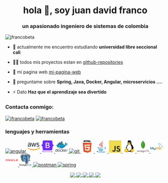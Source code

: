 <h1 align="center">hola 👋, soy juan david franco</h1>
<h3 align="center">un apasionado ingeniero de sistemas de colombia</h3> 


<p align="left"> <img src="https://komarev.com/ghpvc/?username=jfrancobeta&label=Profile%20views&color=0e75b6&style=flat" alt="jfrancobeta" /> </p>

- 🔭 actualmente me encuentro estudiando **universidad libre seccional cali**

- 👨‍💻 todos mis proyectos estan en [github-repositories]([https://aliboucoding.com/courses](https://github.com/jfrancobeta?tab=repositories))

- 📝 mi pagina web [mi-pagina-web](https://mipagina.com)

- 💬 preguntame sobre **Spring, Java, Docker, Angular, microservicios ....**

- ⚡ Dato **Haz que el aprendizaje sea divertido**

<h3 align="left">Contacta conmigo:</h3>
<p align="left">
<a href="https://www.linkedin.com/in/juan-david-franco-betancur-699b121b5/" target="blank"><img align="center" src="https://raw.githubusercontent.com/rahuldkjain/github-profile-readme-generator/master/src/images/icons/Social/linked-in-alt.svg" alt="jfrancobeta" height="30" width="40" /></a>
<a href="https://www.youtube.com/@franco8872" target="blank"><img align="center" src="https://raw.githubusercontent.com/rahuldkjain/github-profile-readme-generator/master/src/images/icons/Social/youtube.svg" alt="jfrancobeta" height="30" width="40" /></a>


<h3 align="left">lenguajes y herramientas</h3>
<p align="left"> 
<a href="https://angular.io" target="_blank" rel="noreferrer"> <img src="https://angular.io/assets/images/logos/angular/angular.svg" alt="angular" width="40" height="40"/> </a> 
<a href="https://aws.amazon.com" target="_blank" rel="noreferrer"> <img src="https://raw.githubusercontent.com/devicons/devicon/master/icons/amazonwebservices/amazonwebservices-original-wordmark.svg" alt="aws" width="40" height="40"/> </a>
<a href="https://getbootstrap.com" target="_blank" rel="noreferrer"> <img src="https://raw.githubusercontent.com/devicons/devicon/master/icons/bootstrap/bootstrap-plain-wordmark.svg" alt="bootstrap" width="40" height="40"/> </a> 
<a href="https://www.docker.com/" target="_blank" rel="noreferrer"> <img src="https://raw.githubusercontent.com/devicons/devicon/master/icons/docker/docker-original-wordmark.svg" alt="docker" width="40" height="40"/> </a>  
<a href="https://git-scm.com/" target="_blank" rel="noreferrer"> <img src="https://www.vectorlogo.zone/logos/git-scm/git-scm-icon.svg" alt="git" width="40" height="40"/> </a> 
<a href="https://www.w3.org/html/" target="_blank" rel="noreferrer"> <img src="https://raw.githubusercontent.com/devicons/devicon/master/icons/html5/html5-original-wordmark.svg" alt="html5" width="40" height="40"/> </a>
<a href="https://www.java.com" target="_blank" rel="noreferrer"> <img src="https://raw.githubusercontent.com/devicons/devicon/master/icons/java/java-original.svg" alt="java" width="40" height="40"/> </a> 
<a href="https://developer.mozilla.org/en-US/docs/Web/JavaScript" target="_blank" rel="noreferrer"> <img src="https://raw.githubusercontent.com/devicons/devicon/master/icons/javascript/javascript-original.svg" alt="javascript" width="40" height="40"/> </a> 
<a href="https://www.linux.org/" target="_blank" rel="noreferrer"> <img src="https://raw.githubusercontent.com/devicons/devicon/master/icons/linux/linux-original.svg" alt="linux" width="40" height="40"/> </a> 
<a href="https://www.mongodb.com/" target="_blank" rel="noreferrer"> <img src="https://raw.githubusercontent.com/devicons/devicon/master/icons/mongodb/mongodb-original-wordmark.svg" alt="mongodb" width="40" height="40"/> </a> 
<a href="https://www.mysql.com/" target="_blank" rel="noreferrer"> <img src="https://raw.githubusercontent.com/devicons/devicon/master/icons/mysql/mysql-original-wordmark.svg" alt="mysql" width="40" height="40"/> </a> 
<a href="https://www.oracle.com/" target="_blank" rel="noreferrer"> <img src="https://raw.githubusercontent.com/devicons/devicon/master/icons/oracle/oracle-original.svg" alt="oracle" width="40" height="40"/> </a>
<a href="https://www.postgresql.org" target="_blank" rel="noreferrer"> <img src="https://raw.githubusercontent.com/devicons/devicon/master/icons/postgresql/postgresql-original-wordmark.svg" alt="postgresql" width="40" height="40"/> </a> 
<a href="https://postman.com" target="_blank" rel="noreferrer"> <img src="https://www.vectorlogo.zone/logos/getpostman/getpostman-icon.svg" alt="postman" width="40" height="40"/> </a> 
<a href="https://spring.io/" target="_blank" rel="noreferrer"> <img src="https://www.vectorlogo.zone/logos/springio/springio-icon.svg" alt="spring" width="40" height="40"/> </a> 
</p>

<div align="center">
<a href="https://github.com/jfrancobeta">
<img align="center" src="http://github-profile-summary-cards.vercel.app/api/cards/stats?username=jfrancobeta&theme=2077" height="180em" />
<img align="center" src="http://github-profile-summary-cards.vercel.app/api/cards/most-commit-language?username=jfrancobeta&theme=2077" height="180em" />
<img align="center" src="http://github-profile-summary-cards.vercel.app/api/cards/repos-per-language?username=jfrancobeta&theme=2077" height="180em" />
<img align="center" src="http://github-profile-summary-cards.vercel.app/api/cards/productive-time?username=jfrancobeta&theme=2077" height="180em" />
<img align="center" src="http://github-profile-summary-cards.vercel.app/api/cards/profile-details?username=jfrancobeta&theme=2077" height="180em" />
</div>


